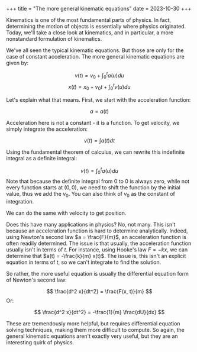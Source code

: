 +++
title = "The more general kinematic equations"
date = 2023-10-30
+++

Kinematics is one of the most fundamental parts of physics. In fact, determining the motion of objects is essentially where physics originated. Today, we'll take a close look at kinematics, and in particular, a more nonstandard formulation of kinematics.

<!-- more -->

We've all seen the typical kinematic equations. But those are only for the case of constant acceleration. The more general kinematic equations are given by:

$$
v(t) = v_0 + \int_0^t a(u) du
$$
$$
x(t) = x_0 + v_0 t + \int_0^t v(u)du
$$

Let's explain what that means. First, we start with the acceleration function:

$$
a = a(t)
$$

Acceleration here is not a constant - it is a function. To get velocity, we simply integrate the acceleration:

$$
v(t) = \int a(t) dt
$$

Using the fundamental theorem of calculus, we can rewrite this indefinite integral as a definite integral:

$$
v(t) = \int_0^t a(u) du
$$
Note that because the definite integral from 0 to 0 is always zero, while not every function starts at $(0, 0)$, we need to shift the function by the initial value, thus we add the $v_0$. You can also think of $v_0$ as the constant of integration.

We can do the same with velocity to get position.

Does this have many applications in physics? No, not many. This isn't because an acceleration function is hard to determine analytically. Indeed, using Newton's second law $a = \frac{F}{m}$, an acceleration function is often readily determined. The issue is that usually, the acceleration function usually isn't in terms of $t$. For instance, using Hooke's law $F = -kx$, we can determine that $a(t) = -\frac{k}{m} x(t)$. The issue is, this isn't an explicit equation in terms of $t$, so we can't integrate to find the solution.

So rather, the more useful equation is usually the differential equation form of Newton's second law:

$$
\frac{d^2 x}{dt^2} = \frac{F(x, t)}{m}
$$
Or:

$$
\frac{d^2 x}{dt^2} = -\frac{1}{m} \frac{dU}{dx}
$$

These are tremendously more helpful, but requires differential equation solving techniques, making them more difficult to compute. So again, the general kinematic equations aren't exactly very useful, but they are an interesting quirk of physics.
